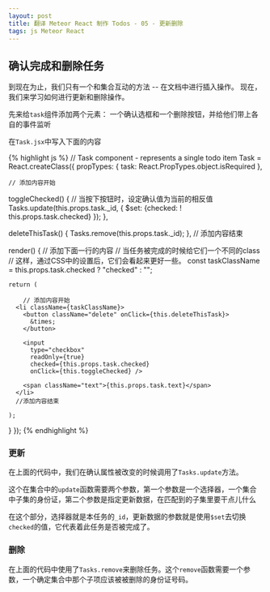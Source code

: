 ```yaml
---
layout: post
title: 翻译 Meteor React 制作 Todos - 05 - 更新删除
tags: js Meteor React
---
```


## 确认完成和删除任务

到现在为止，我们只有一个和集合互动的方法 -- 在文档中进行插入操作。
现在，我们来学习如何进行更新和删除操作。

先来给`task`组件添加两个元素： 一个确认选框和一个删除按钮，并给他们带上各自的事件监听

在`Task.jsx`中写入下面的内容

{% highlight js %}
// Task component - represents a single todo item
Task = React.createClass({
  propTypes: {
    task: React.PropTypes.object.isRequired
  },

	// 添加内容开始
  toggleChecked() {
    // 当按下按钮时，设定确认值为当前的相反值
    Tasks.update(this.props.task._id, {
      $set: {checked: ! this.props.task.checked}
    });
  },
 
  deleteThisTask() {
    Tasks.remove(this.props.task._id);
  },
  // 添加内容结束
 
  render() {
  	// 添加下面一行的内容
    // 当任务被完成的时候给它们一个不同的class
    // 这样，通过CSS中的设置后，它们会看起来更好一些。
    const taskClassName = this.props.task.checked ? "checked" : "";
 
    return (

    	// 添加内容开始
      <li className={taskClassName}>
        <button className="delete" onClick={this.deleteThisTask}>
          &times;
        </button>
 
        <input
          type="checkbox"
          readOnly={true}
          checked={this.props.task.checked}
          onClick={this.toggleChecked} />
 
        <span className="text">{this.props.task.text}</span>
      </li>
      //添加内容结束

    );
  }
});
{% endhighlight %}

### 更新

在上面的代码中，我们在确认属性被改变的时候调用了`Tasks.update`方法。

这个在集合中的`update`函数需要两个参数，第一个参数是一个选择器，一个集合中子集的身份证，第二个参数是指定更新数据，在匹配到的子集里要干点儿什么

在这个部分，选择器就是本任务的`_id`，更新数据的参数就是使用`$set`去切换`checked`的值，它代表着此任务是否被完成了。

### 删除

在上面的代码中使用了`Tasks.remove`来删除任务。这个`remove`函数需要一个参数，一个确定集合中那个子项应该被被删除的身份证号码。